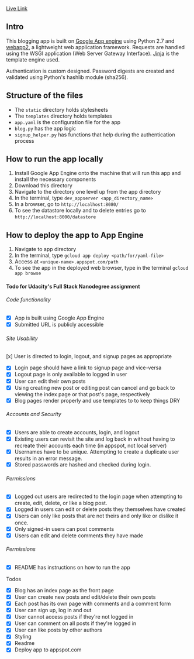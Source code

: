 [Live Link](https://test-146823.appspot.com/)

## Intro

This blogging app is built on [Google App engine](https://cloud.google.com/appengine/docs/python/) using Python 2.7 and [webapp2](https://webapp2.readthedocs.io/en/latest/), a lightweight web application framework. Requests are handled using the WSGI application (Web Server Gateway Interface). [Jinja](http://jinja.pocoo.org/docs/2.9/) is the template engine used.

Authentication is custom designed. Password digests are created and validated using Python's hashlib module (sha256).

## Structure of the files

* The `static` directory holds stylesheets
* The `templates` directory holds templates
* `app.yaml` is the configuration file for the app
* `blog.py` has the app logic
* `signup_helper.py` has functions that help during the authentication process

## How to run the app locally

1. Install Google App Engine onto the machine that will run this app and install the necessary components
2. Download this directory
3. Navigate to the directory one level up from the app directory
3. In the terminal, type `dev_appserver <app_directory_name>`
4. In a browser, go to `http://localhost:8080/`
5. To see the datastore locally and to delete entries
go to `http://localhost:8000/datastore`

## How to deploy the app to App Engine

1. Navigate to app directory
2. In the terminal, type `gcloud app deploy <path/for/yaml-file>`
3. Access at `<unique-name>.appspot.com/path`
4. To see the app in the deployed web browser, type in the terminal `gcloud app browse`


#### Todo for Udacity's Full Stack Nanodegree assignment

###### Code functionality
- [x] App is built using Google App Engine
- [x] Submitted URL is publicly accessible

###### Site Usability
[x] User is directed to login, logout, and signup pages as appropriate
  - [x] Login page should have a link to signup page and vice-versa
  - [x] Logout page is only available to logged in user
- [x] User can edit their own posts
- [x] Using creating new post or editing post can cancel and go back to viewing the index page or that post's page, respectively
- [x] Blog pages render properly and use templates to to keep things DRY

###### Accounts and Security
- [x] Users are able to create accounts, login, and logout
- [x] Existing users can revisit the site and log back in without having to recreate their accounts each time (in appspot, not local server)
- [x] Usernames have to be unique. Attempting to create a duplicate user results in an error message.
- [x] Stored passwords are hashed and checked during login.

###### Permissions
- [x] Logged out users are redirected to the login page when attempting to create, edit, delete, or like a blog post.
- [x] Logged in users can edit or delete posts they themselves have created
- [x] Users can only like posts that are not theirs and only like or dislike it once.
- [x] Only signed-in users can post comments
- [x] Users can edit and delete comments they have made

###### Permissions
- [x] README has instructions on how to run the app


Todos
- [x] Blog has an index page as the front page
- [x] User can create new posts and edit/delete their own posts
- [x] Each post has its own page with comments and a comment form
- [x] User can sign up, log in and out
- [x] User cannot access posts if they're not logged in
- [x] User can comment on all posts if they're logged in
- [x] User can like posts by other authors
- [x] Styling
- [x] Readme
- [x] Deploy app to appspot.com
